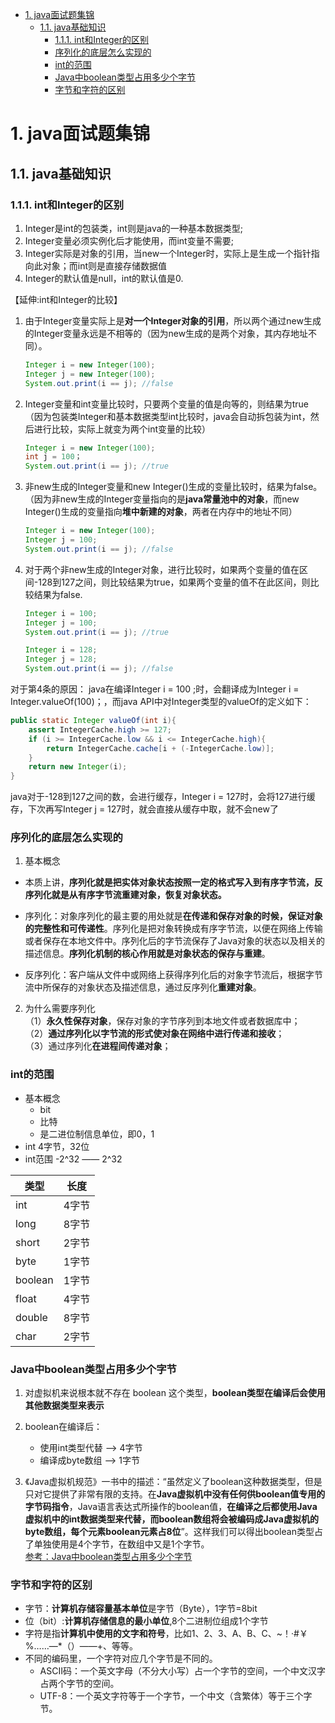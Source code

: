 <!-- TOC -->

- [1. java面试题集锦](#1-java面试题集锦)
    - [1.1. java基础知识](#11-java基础知识)
        - [1.1.1. int和Integer的区别](#111-int和integer的区别)
        - [序列化的底层怎么实现的](#序列化的底层怎么实现的)
        - [int的范围](#int的范围)
        - [Java中boolean类型占用多少个字节](#java中boolean类型占用多少个字节)
        - [字节和字符的区别](#字节和字符的区别)

<!-- /TOC -->
# 1. java面试题集锦
## 1.1. java基础知识
### 1.1.1. int和Integer的区别
1. Integer是int的包装类，int则是java的一种基本数据类型; 
2. Integer变量必须实例化后才能使用，而int变量不需要;
3. Integer实际是对象的引用，当new一个Integer时，实际上是生成一个指针指向此对象；而int则是直接存储数据值 
4. Integer的默认值是null，int的默认值是0.

【延伸:int和Integer的比较】  
1. 由于Integer变量实际上是**对一个Integer对象的引用**，所以两个通过new生成的Integer变量永远是不相等的（因为new生成的是两个对象，其内存地址不同）。
    ```java
    Integer i = new Integer(100);
    Integer j = new Integer(100);
    System.out.print(i == j); //false
    ```

2. Integer变量和int变量比较时，只要两个变量的值是向等的，则结果为true（因为包装类Integer和基本数据类型int比较时，java会自动拆包装为int，然后进行比较，实际上就变为两个int变量的比较）
    ```java
    Integer i = new Integer(100);
    int j = 100；
    System.out.print(i == j); //true
    ```
3. 非new生成的Integer变量和new Integer()生成的变量比较时，结果为false。（因为非new生成的Integer变量指向的是**java常量池中的对象**，而new Integer()生成的变量指向**堆中新建的对象**，两者在内存中的地址不同）
    ```java
    Integer i = new Integer(100);
    Integer j = 100;
    System.out.print(i == j); //false
    ```
4. 对于两个非new生成的Integer对象，进行比较时，如果两个变量的值在区间-128到127之间，则比较结果为true，如果两个变量的值不在此区间，则比较结果为false.
    ```java
    Integer i = 100;
    Integer j = 100;
    System.out.print(i == j); //true

    Integer i = 128;
    Integer j = 128;
    System.out.print(i == j); //false
    ```
对于第4条的原因： 
java在编译Integer i = 100 ;时，会翻译成为Integer i = Integer.valueOf(100)；，而java API中对Integer类型的valueOf的定义如下：

```java
public static Integer valueOf(int i){
    assert IntegerCache.high >= 127;
    if (i >= IntegerCache.low && i <= IntegerCache.high){
        return IntegerCache.cache[i + (-IntegerCache.low)];
    }
    return new Integer(i);
}
```

java对于-128到127之间的数，会进行缓存，Integer i = 127时，会将127进行缓存，下次再写Integer j = 127时，就会直接从缓存中取，就不会new了

### 序列化的底层怎么实现的
1. 基本概念
* 本质上讲，**序列化就是把实体对象状态按照一定的格式写入到有序字节流，反序列化就是从有序字节流重建对象，恢复对象状态。**

* 序列化：对象序列化的最主要的用处就是**在传递和保存对象的时候，保证对象的完整性和可传递性**。序列化是把对象转换成有序字节流，以便在网络上传输或者保存在本地文件中。序列化后的字节流保存了Java对象的状态以及相关的描述信息。**序列化机制的核心作用就是对象状态的保存与重建**。

* 反序列化：客户端从文件中或网络上获得序列化后的对象字节流后，根据字节流中所保存的对象状态及描述信息，通过反序列化**重建对象**。

2. 为什么需要序列化  
（1）**永久性保存对象**，保存对象的字节序列到本地文件或者数据库中；  
（2）**通过序列化以字节流的形式使对象在网络中进行传递和接收**；  
（3）通过序列化**在进程间传递对象**；  

### int的范围
* 基本概念  
    * bit  
    * 比特 
    * 是二进位制信息单位，即0，1
* int 4字节，32位
* int范围 -2^32 —— 2^32

|    类型    | 长度 |
| ---------- | --- |
| int |  4字节 |
|    long| 8字节 |
|short|2字节|
|byte|1字节|
|boolean|1字节|
|float|4字节|
|double|8字节|
|char|2字节|

### Java中boolean类型占用多少个字节

1. 对虚拟机来说根本就不存在 boolean 这个类型，**boolean类型在编译后会使用其他数据类型来表示**
2. boolean在编译后：
    * 使用int类型代替 --> 4字节
    * 编译成byte数组 --> 1字节

3. 《Java虚拟机规范》一书中的描述：“虽然定义了boolean这种数据类型，但是只对它提供了非常有限的支持。在**Java虚拟机中没有任何供boolean值专用的字节码指令**，Java语言表达式所操作的boolean值，**在编译之后都使用Java虚拟机中的int数据类型来代替，而boolean数组将会被编码成Java虚拟机的byte数组，每个元素boolean元素占8位**”。这样我们可以得出boolean类型占了单独使用是4个字节，在数组中又是1个字节。  
[参考：Java中boolean类型占用多少个字节](https://blog.csdn.net/qq_35181209/article/details/77016508)

### 字节和字符的区别
* 字节：**计算机存储容量基本单位**是字节（Byte），1字节=8bit
* 位（bit）:**计算机存储信息的最小单位**,8个二进制位组成1个字节
* 字符是指**计算机中使用的文字和符号**，比如1、2、3、A、B、C、~！·#￥%……—*（）——+、等等。
* 不同的编码里，一个字符对应几个字节是不同的。
    * ASCII码：一个英文字母（不分大小写）占一个字节的空间，一个中文汉字占两个字节的空间。
    * UTF-8：一个英文字符等于一个字节，一个中文（含繁体）等于三个字节。
















